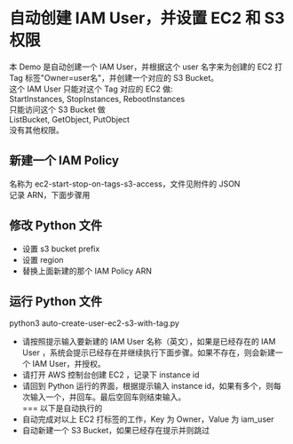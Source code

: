 # 自动创建 IAM User，并设置 EC2 和 S3 权限  

本 Demo 是自动创建一个 IAM User，并根据这个 user 名字来为创建的 EC2 打 Tag 标签"Owner=user名"，并创建一个对应的 S3 Bucket。    
这个 IAM User 只能对这个 Tag 对应的 EC2 做:  
StartInstances, StopInstances, RebootInstances  
只能访问这个 S3 Bucket 做  
ListBucket, GetObject, PutObject  
没有其他权限。

## 新建一个 IAM Policy 
名称为 ec2-start-stop-on-tags-s3-access，文件见附件的 JSON  
记录 ARN，下面步骤用

## 修改 Python 文件
* 设置 s3 bucket prefix  
* 设置 region
* 替换上面新建的那个 IAM Policy ARN

## 运行 Python 文件
python3 auto-create-user-ec2-s3-with-tag.py  
  
* 请按照提示输入要新建的 IAM User 名称（英文），如果是已经存在的 IAM User ，系统会提示已经存在并继续执行下面步骤。如果不存在，则会新建一个 IAM User，并授权。
* 请打开 AWS 控制台创建 EC2 ，记录下 instance id 
* 请回到 Python 运行的界面，根据提示输入 instance id，如果有多个，则每次输入一个，并回车。最后空回车则结束输入。  
=== 以下是自动执行的
* 自动完成对以上 EC2 打标签的工作，Key 为 Owner，Value 为 iam_user
* 自动新建一个 S3 Bucket，如果已经存在提示并则跳过


